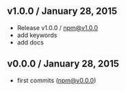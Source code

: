 

## v1.0.0 / January 28, 2015
- Release v1.0.0 / npm@v1.0.0
- add keywords
- add docs

## v0.0.0 / January 28, 2015
- first commits (npm@v0.0.0)